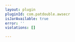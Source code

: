 ```yaml
---
layout: plugin
pluginId: com.patdouble.awsecr
isJarAvailable: true
error: ''
violations: []

---
```

